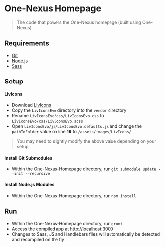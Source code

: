 # One-Nexus Homepage

> The code that powers the One-Nexus homepage (built using One-Nexus)

## Requirements

* [Git](https://git-scm.com/book/en/v2/Getting-Started-Installing-Git)
* [Node.js](https://nodejs.org/en/download/)
* [Sass](http://sass-lang.com/install)

## Setup

#### LivIcons

* Download [LivIcons](https://codecanyon.net/item/livicons-evolution-for-jquery-the-next-generation-of-the-truly-animated-vector-icons/16131742)
* Copy the `LivIconsEvo` directory into the `vendor` directory
* Rename `LivIconsEvo/css/LivIconsEvo.css` to `LivIconsEvo/css/LivIconsEvo.scss`
* Open `LivIconsEvo/js/LivIconsEvo.defaults.js` and change the `pathToFolder` value on line **19** to `/assets/images/LivIcons/`

> You may need to slightly modify the above value depending on your setup

#### Install Git Submodules

* Within the One-Nexus-Homepage directory, run `git submodule update --init --recursive`

#### Install Node.js Modules

* Within the One-Nexus-Homepage directory, run `npm install`

## Run

* Within the One-Nexus-Homepage directory, run `grunt`
* Access the compiled app at [http://localhost:3000](http://localhost:3000)
* Changes to Sass, JS and Handlebars files will automatically be detected and recompiled on the fly